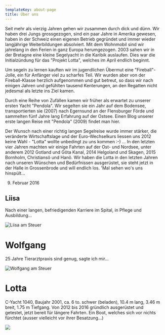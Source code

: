 ```yaml
---
templateKey: about-page
title: Über uns
---
```

Seit mehr als vierzig Jahren gehen wir zusammen durch dick und dünn. Wir haben drei Jungs grossgezogen, sind ein paar Jahre in Amerika gewesen, haben in der Schweiz einen eigenen Betrieb gegründet und immer wieder langjährige Weiterbildungen absolviert. Mit dem Wohnmobil sind wir jahrelang in den Ferien in ganz Europa herumgezogen. 2003 sahen wir in der Bretagne eine kleine Segelyacht in die Karibik auslaufen. Dies war die Initialzündung für das "Projekt Lotta", welches im  April endlich beginnt.

Um segeln zu lernen kauften wir im jugendlichen Übermut eine "Fireball"-Jolle, ein für Anfänger viel zu scharfes Teil. Wir wurden aber von der Fireball-Klasse herzlich aufgenommen und gut betreut, so dass wir nach einigen Jahren und gefühlten tausend Kenterungen, an den Regatten nicht jedesmal als letzte ins Ziel kamen. 

Durch eine Reihe von Zufällen kamen wir früher als erwartet zu unserer ersten Yacht "Pendola". Wir segelten sie ein Jahr auf dem Bodensee, transportierten sie (2007) nach Egernsund an der Flensburger Förde und sammelten fünf Jahre lang Erfahrung auf der Ostsee. Einen Blog unserer erste langen Reise mit "Pendola" (2009) findet man hier. 

Der Wunsch nach einer richtig langen Segelreise wurde immer stärker, die veränderte Wirtschaftslage  und der Euro-Wechselkurs liessen uns 2012 keine Wahl - "Lotta" wollte unbedingt zu uns kommen :-) ... In den letzten vier Jahren machten wir einige Fahrten auf der Ost- und Nordsee, unter anderem 2012 Gotland und Göta Kanal, 2014 Helgoland und Skagen, 2015 Bornholm, Christiansö und Hanö.  Wir haben die Lotta in den letzten Jahren nach unseren Wünschen und Bedürfnissen ausgerüstet, sie steht jetzt in der Halle in Grossenbrode und will endlich los. 'Mal sehen wo's uns hinspült...

9. Februar 2016

## Liisa

Nach einer langen, befriedigenden Karriere im Spital, in Pflege und Ausbildung...

![Liisa am Steuer](/img/dsc09653.jpg)

# Wolfgang

25 Jahre Tierarztpraxis sind genug, sagte ich mir...

![Wolfgang am Steuer](/img/img_5568.jpg)

# Lotta

C-Yacht 1040, Baujahr 2001, ca. 6 to. schwer (beladen), 10.4 m lang, 3.46 m breit, 1.75 m Tiefgang. Von 2012 bis 2016 gründlich ausgerüstet und getestet, jetzt bereit für längere Fahrten. Ein Boot, welches sich vor nichts fürchtet (ausser vielleicht vor ihrer Besatzung...)

![](/img/unnamed.jpg)
